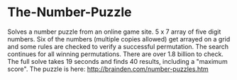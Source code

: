 # The-Number-Puzzle
Solves a number puzzle from an online game site.
5 x 7 array of five digit numbers.
Six of the numbers (multiple copies allowed) get arrayed on a grid and some rules are checked to verify a successful permutation.
The search continues for all winning permutations. There are over 1.8 billion to check.
The full solve takes 19 seconds and finds 40 results, including a "maximum score". 
The puzzle is here:  http://brainden.com/number-puzzles.htm
